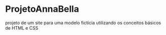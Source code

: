 # ProjetoAnnaBella
 projeto de um site para uma modelo fictícia utilizando os conceitos básicos de HTML e CSS
